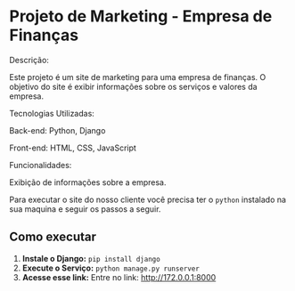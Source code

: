 # Projeto de Marketing - Empresa de Finanças

Descrição: 

Este projeto é um site de marketing para uma empresa de finanças. O objetivo do site é exibir informações sobre os serviços e valores da empresa.

Tecnologias Utilizadas:

Back-end: Python, Django

Front-end: HTML, CSS, JavaScript

Funcionalidades:

Exibição de informações sobre a empresa.

Para executar o site do nosso cliente você precisa ter o `python` instalado na sua maquina e seguir os passos a seguir.

## Como executar

1. **Instale o Django:** `pip install django`
2. **Execute o Serviço:** `python manage.py runserver`
3. **Acesse esse link:** Entre no link: http://172.0.0.1:8000
